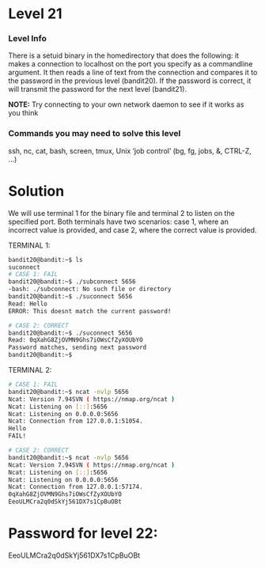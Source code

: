 # Level 21

### Level Info

There is a setuid binary in the homedirectory that does the following: it makes a connection to localhost on the port you specify as a commandline argument. It then reads a line of text from the connection and compares it to the password in the previous level (bandit20). If the password is correct, it will transmit the password for the next level (bandit21).

**NOTE:** Try connecting to your own network daemon to see if it works as you think

### Commands you may need to solve this level

ssh, nc, cat, bash, screen, tmux, Unix ‘job control’ (bg, fg, jobs, &, CTRL-Z, …)

# Solution
We will use terminal 1 for the binary file and terminal 2 to listen on the specified port. Both terminals have two scenarios: case 1, where an incorrect value is provided, and case 2, where the correct value is provided.

TERMINAL 1:
```sh
bandit20@bandit:~$ ls
suconnect
# CASE 1: FAIL
bandit20@bandit:~$ ./subconnect 5656
-bash: ./subconnect: No such file or directory
bandit20@bandit:~$ ./suconnect 5656
Read: Hello
ERROR: This doesnt match the current password!

# CASE 2: CORRECT
bandit20@bandit:~$ ./suconnect 5656
Read: 0qXahG8ZjOVMN9Ghs7iOWsCfZyXOUbYO
Password matches, sending next password
bandit20@bandit:~$ 
```

TERMINAL 2:
```sh
# CASE 1: FAIL
bandit20@bandit:~$ ncat -nvlp 5656
Ncat: Version 7.94SVN ( https://nmap.org/ncat )
Ncat: Listening on [::]:5656
Ncat: Listening on 0.0.0.0:5656
Ncat: Connection from 127.0.0.1:51054.
Hello
FAIL!

# CASE 2: CORRECT
bandit20@bandit:~$ ncat -nvlp 5656
Ncat: Version 7.94SVN ( https://nmap.org/ncat )
Ncat: Listening on [::]:5656
Ncat: Listening on 0.0.0.0:5656
Ncat: Connection from 127.0.0.1:57174.
0qXahG8ZjOVMN9Ghs7iOWsCfZyXOUbYO
EeoULMCra2q0dSkYj561DX7s1CpBuOBt
```

# Password for level 22:

EeoULMCra2q0dSkYj561DX7s1CpBuOBt
